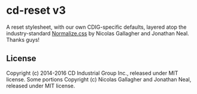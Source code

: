 # cd-reset v3

A reset stylesheet, with our own CDIG-specific defaults, layered atop the industry-standard [Normalize.css](https://github.com/necolas/normalize.css) by Nicolas Gallagher and Jonathan Neal. Thanks guys!

## License
Copyright (c) 2014-2016 CD Industrial Group Inc., released under MIT license.
Some portions Copyright (c) Nicolas Gallagher and Jonathan Neal, released under MIT license.
